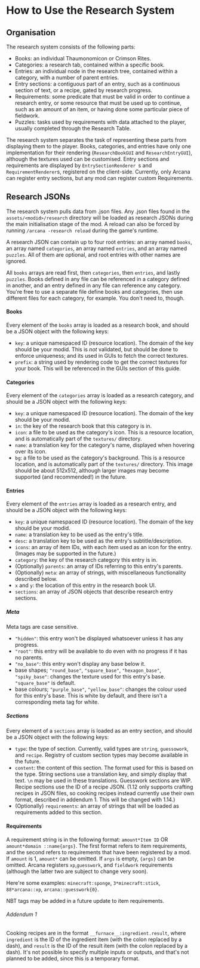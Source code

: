 # How to Use the Research System

## Organisation

The research system consists of the following parts:
 - Books: an individual Thaumonomicon or Crimson Rites.
 - Categories: a research tab, contained within a specific book.
 - Entries: an individual node in the research tree, contained within a category, with
  a number of parent entries.
 - Entry sections: a contiguous part of an entry, such as a continuous section of text, 
  or a recipe, gated by research progress.
 - Requirements: some predicate that must be valid in order to continue a research
  entry, or some resource that must be used up to continue, such as an amount of an
  item, or having done some particular piece of fieldwork.
 - Puzzles: tasks used by requirements with data attached to the player, usually
  completed through the Research Table.

The research system separates the task of representing these parts from displaying them
 to the player. Books, categories, and entries have only one implementation for their
 rendering (`ResearchBookGUI` and `ResearchEntryGUI`), although the textures used can
 be customised. Entry sections and requirements are displayed by `EntrySectionRenderer
 `s and `RequirementRenderer`s, registered on the client-side. Currently, only
 Arcana can register entry sections, but any mod can register custom Requirements.

## Research JSONs

The research system pulls data from .json files. Any .json files found in the
 `assets/<modid>/research` directory will be loaded as research JSONs during the main
 initialisation stage of the mod. A reload can also be forced by running `/arcana
 -research reload` during the game's runtime.

A research JSON can contain up to four root entries: an array named `books`, an array
 named `categories`, an array named `entries`, and an array named `puzzles`. All of
 them are optional, and root entries with other names are ignored.

All `books` arrays are read first, then `categories`, then `entries`, and lastly
 `puzzles`. Books defined in any file can be referenced in a category defined in
 another, and an entry defined in any file can reference any category. You're free to
 use a separate file define books and categories, then use different files for each
 category, for example. You don't need to, though.

#### Books

Every element of the `books` array is loaded as a research book, and should be a JSON
 object with the following keys:
 - `key`: a unique namespaced ID (resource location). The domain of the key should be your
  modid. This is *not* validated, but should be done to enforce uniqueness; and its used
  in GUIs to fetch the correct textures.
 - `prefix`: a string used by rendering code to get the correct textures for your book.
  This will be referenced in the GUIs section of this guide.

#### Categories

Every element of the `categories` array is loaded as a research category, and should be a
 JSON object with the following keys:
 - `key`: a unique namespaced ID (resource location). The domain of the key should be your
  modid.
 - `in`: the key of the research book that this category is in.
 - `icon`: a file to be used as the category's icon. This is a resource location, and
  is automatically part of the `textures/` directory.
 - `name`: a translation key for the category's name, displayed when hovering over its
  icon.
 - `bg`: a file to be used as the category's background. This is a resource location, and
  is automatically part of the `textures/` directory. This image should be about
  512x512, although larger images may become supported (and recommended!) in the future.

#### Entries

Every element of the `entries` array is loaded as a research entry, and should be a JSON
 object with the following keys:
 - `key`: a unique namespaced ID (resource location). The domain of the key should be your
  modid.
 - `name`: a translation key to be used as the entry's title.
 - `desc`: a translation key to be used as the entry's subtitle/description.
 - `icons`: an array of item IDs, with each item used as an icon for the entry. (Images
  may be supported in the future.)
 - `category`: the key of the research category this entry is in.
 - (Optionally) `parents`: an array of IDs referring to this entry's parents.
 - (Optionally) `meta`: an array of strings, with miscellaneous functionality described
  below.
 - `x` and `y`: the location of this entry in the research book UI.
 - `sections`: an array of JSON objects that describe research entry sections.

##### Meta

Meta tags are case sensitive.

 - `"hidden"`: this entry won't be displayed whatsoever unless it has any progress.
 - `"root"`: this entry will be available to do even with no progress if it has no
  parents.
 - `"no_base"`: this entry won't display any base below it.
 - base shapes; `"round_base"`, `"square_base"`, `"hexagon_base"`, `"spiky_base"`:
  changes the texture used for this entry's base. `"square_base"` is default.
 - base colours; `"purple_base"`, `"yellow_base"`: changes the colour used for this
  entry's base. This is white by default, and there isn't a corresponding meta tag for
  white.

##### Sections

Every element of a `sections` array is loaded as an entry section, and should be a JSON
 object with the following keys:
 - `type`: the type of section. Currently, valid types are `string`, `guessowork`, and
  `recipe`. Registry of custom section types may become available in the future. 
 - `content`: the content of this section. The format used for this is based on the
  type. String sections use a translation key, and simply display that text. `\n` may
  be used in these translations. Guesswork sections are WIP. Recipe sections use the ID
  of a recipe JSON. (1.12 only supports crafting recipes in JSON files, so cooking
  recipes instead currently use their own format, described in addendum 1. This will be
  changed with 1.14.)
 - (Optionally) `requirements`: an array of strings that will be loaded as requirements
  added to this section.

#### Requirements
A requirement string is in the following format: `amount*Item ID` OR `amount*domain
::name{args}`. The first format refers to item requirements, and the second refers to
 requirements that have been registered by a mod. If `amount` is 1, `amount*` can be
 omitted. If `args` is empty, `{args}` can be omitted. Arcana registers `xp`,`guesswork`,
 and `fieldwork` requirements (although the latter two are subject to change very soon).

Here're some examples: `minecraft:sponge`, `3*minecraft:stick`, `88*arcana::xp`,
 `arcana::guesswork{0}`.

NBT tags may be added in a future update to item requirements.

###### Addendum 1

Cooking recipes are in the format `__furnace__:ingredient.result`, where `ingredient` is
 the ID of the ingredient item (with the colon replaced by a dash), and `result` is the
 ID of the result item (with the colon replaced by a dash). It's not possible to
 specify multiple inputs or outputs, and that's not planned to be added, since this is
 a temporary format.